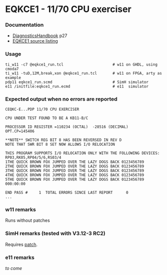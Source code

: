 # EQKCE1 - 11/70 CPU exerciser

### Documentation
- [DiagnosticsHandbook](http://www.bitsavers.org/pdf/dec/pdp11/xxdp/PDP11_DiagnosticHandbook_1988.pdf) p27
- [EQKCE1 source listing](http://www.bitsavers.org/pdf/dec/pdp11/microfiche/Diagnostic_Program_Listings/Listings/MD-11-DEQKC-B__PDP11-70__CPU_INSTRUCTION_EXERCISER__EP-DEQKC-B-DL-A__NOV_1976_bw.pdf)

### Usage
```
ti_w11 -c7 @eqkce1_run.tcl                      # w11 on GHDL, using cmoda7
ti_w11 -tuD,12M,break,xon @eqkce1_run.tcl       # w11 on FPGA, arty as example
pdp11 eqkce1_run.scmd                           # SimH simulator
e11 /initfile:eqkce1_run.ecmd                   # e11  simulator
```

### Expected output when no errors are reported
```
CEQKC-E...PDP 11/70 CPU EXERCISER

CPU UNDER TEST FOUND TO BE A KB11-B/C

PROCESSOR ID REGISTER =110234 (OCTAL)  -28516 (DECIMAL) 
OPT.CP=145406

**NOTE** SWITCH REG BIT 8 HAS BEEN REVERSED IN REV D
NOTE THAT SWR BIT 8 SET NOW ALLOWS I/O RELOCATION

THIS PROGRAM SUPPORTS I/O RELOCATION ONLY WITH THE FOLLOWING DEVICES:
RP03,RK05,RP04/5/6,RS03/4
1THE QUICK BROWN FOX JUMPED OVER THE LAZY DOGS BACK 0123456789
2THE QUICK BROWN FOX JUMPED OVER THE LAZY DOGS BACK 0123456789
3THE QUICK BROWN FOX JUMPED OVER THE LAZY DOGS BACK 0123456789
4THE QUICK BROWN FOX JUMPED OVER THE LAZY DOGS BACK 0123456789
5THE QUICK BROWN FOX JUMPED OVER THE LAZY DOGS BACK 0123456789
000:00:00

END PASS #     1  TOTAL ERRORS SINCE LAST REPORT      0
...
```

### w11 remarks
Runs without patches

### SimH remarks (tested with V3.12-3 RC2)
Requires [patch](eqkce1_patch_1170.scmd).

### e11 remarks
_to come_
